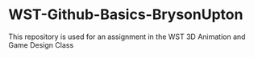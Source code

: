 # WST-Github-Basics-BrysonUpton
This repository is used for an assignment in the WST 3D Animation and Game Design Class
